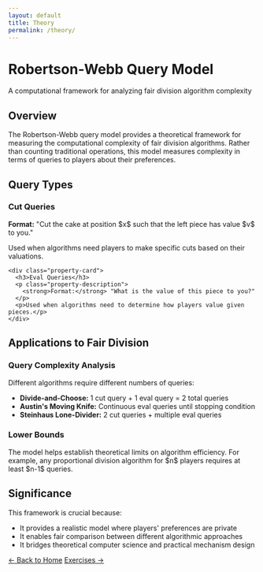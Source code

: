 ```yaml
---
layout: default
title: Theory
permalink: /theory/
---
```


<div class="page-header">
  <h1 class="page-title">Robertson-Webb Query Model</h1>
  <p class="page-description">A computational framework for analyzing fair division algorithm complexity</p>
</div>

<div class="content-block">
  <h2>Overview</h2>
  <p>The Robertson-Webb query model provides a theoretical framework for measuring the computational complexity of fair division algorithms. Rather than counting traditional operations, this model measures complexity in terms of queries to players about their preferences.</p>
</div>

<div class="content-block">
  <h2>Query Types</h2>

  <div class="properties-grid">
    <div class="property-card">
      <h3>Cut Queries</h3>
      <p class="property-description">
        <strong>Format:</strong> "Cut the cake at position $x$ such that the left piece has value $v$ to you."
      </p>
      <p>Used when algorithms need players to make specific cuts based on their valuations.</p>
    </div>

    <div class="property-card">
      <h3>Eval Queries</h3>
      <p class="property-description">
        <strong>Format:</strong> "What is the value of this piece to you?"
      </p>
      <p>Used when algorithms need to determine how players value given pieces.</p>
    </div>
  </div>
</div>

<div class="content-block">
  <h2>Applications to Fair Division</h2>

<h3>Query Complexity Analysis</h3>
  <p>Different algorithms require different numbers of queries:</p>

  <ul>
    <li><strong>Divide-and-Choose:</strong> 1 cut query + 1 eval query = 2 total queries</li>
    <li><strong>Austin's Moving Knife:</strong> Continuous eval queries until stopping condition</li>
    <li><strong>Steinhaus Lone-Divider:</strong> 2 cut queries + multiple eval queries</li>
  </ul>

<h3>Lower Bounds</h3>
  <p>The model helps establish theoretical limits on algorithm efficiency. For example, any proportional division algorithm for $n$ players requires at least $n-1$ queries.</p>
</div>

<div class="content-block">
  <h2>Significance</h2>
  <p>This framework is crucial because:</p>
  <ul>
    <li>It provides a realistic model where players' preferences are private</li>
    <li>It enables fair comparison between different algorithmic approaches</li>
    <li>It bridges theoretical computer science and practical mechanism design</li>
  </ul>
</div>

<footer class="algorithm-navigation">
  <a href="{{ '/' | relative_url }}" class="nav-button secondary">← Back to Home</a>
  <a href="{{ '/exercises/' | relative_url }}" class="nav-button primary">Exercises →</a>
</footer>